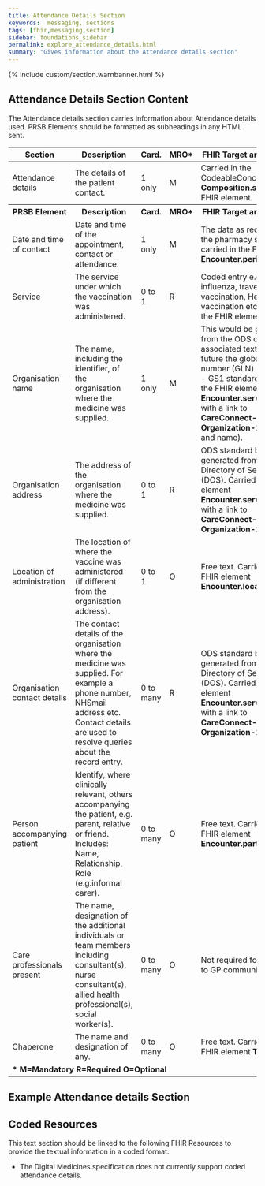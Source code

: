 ```yaml
---
title: Attendance Details Section
keywords:  messaging, sections
tags: [fhir,messaging,section]
sidebar: foundations_sidebar
permalink: explore_attendance_details.html
summary: "Gives information about the Attendance details section"
---
```


{% include custom/section.warnbanner.html %}

## Attendance Details Section Content ##
The Attendance details section carries information about Attendance details used. PRSB Elements should be formatted as subheadings in any HTML sent.


<table style="width:100%;max-width: 100%;">
	<thead>
		<tr>
			<th width="15%">Section</th>
			<th width="35%">Description</th>
			<th width="5%">Card.</th>
			<th width="5%">MRO*</th>
			<th width="40%">FHIR Target and Guidance</th>
		</tr>
	</thead>
 	<tbody>
 		<tr>
   			<td>Attendance details</td>
  			<td>The details of the patient contact.</td>
   			<td>1 only</td>
   			<td>M</td>
			<td>Carried in the CodeableConcept of <b>Composition.section.code</b> FHIR element.</td>
  		</tr>
		<tr>
			<th>PRSB Element</th>
			<th>Description</th>
			<th>Card.</th>
			<th>MRO*</th>
			<th>FHIR Target and Guidance</th>		
		</tr>
  		<tr>
   			<td>Date and time of contact</td>
   			<td>Date and time of the appointment, contact or attendance.</td>
   			<td>1 only</td>
   			<td>M</td>
   			<td>The date as recorded by the pharmacy system and carried in the FHIR element <b>Encounter.period.start</b>.</td>
  		</tr>
  		<tr>
   			<td>Service</td>
   			<td>The service under which the vaccination was administered.</td>
   			<td>0 to 1</td>
   			<td>R</td>
   			<td>Coded entry e.g. seasonal influenza, travel vaccination, Hepatitis B vaccination etc. carried in the FHIR element <b>TBC</b>.</td>
  		</tr>
		<tr>
   			<td>Organisation name</td>
   			<td>The name, including the identifier, of the organisation where the medicine was supplied.</td>
   			<td>1 only</td>
   			<td>M</td>
   			<td>This would be generated from the ODS code and associated text. In the future the global location number (GLN) may be used - GS1 standard. Carried in the FHIR element <b>Encounter.serviceProvider</b> with a link to <b>CareConnect-Organization-1</b> (identifier and name).</td>
  		</tr>
		<tr>
   			<td>Organisation address</td>
   			<td>The address of the organisation where the medicine was supplied.</td>
   			<td>0 to 1</td>
   			<td>R</td>
   			<td>ODS standard but may be generated from the Directory of Services (DOS). Carried in the FHIR element <b>Encounter.serviceProvider</b> with a link to <b>CareConnect-Organization-1</b> (address).</td>
  		</tr>
		<tr>
   			<td>Location of administration</td>
   			<td>The location of where the vaccine was administered (if different from the organisation address).</td>
   			<td>0 to 1</td>
   			<td>O</td>
   			<td>Free text. Carried in the FHIR element <b>Encounter.location</b>.</td>
  		</tr>
		<tr>
   			<td>Organisation contact details</td>
   			<td>The contact details of the organisation where the medicine was supplied. For example a phone number, NHSmail address etc. Contact details are used to resolve queries about the record entry.</td>
   			<td>0 to many</td>
   			<td>R</td>
   			<td>ODS standard but may be generated from the Directory of Services (DOS). Carried in the FHIR element <b>Encounter.serviceProvider</b> with a link to <b>CareConnect-Organization-1</b> (telecom).</td>
  		</tr>
		<tr>
   			<td>Person accompanying patient</td>
   			<td>Identify, where clinically relevant, others accompanying the patient, e.g. parent, relative or friend. Includes: Name, Relationship, Role (e.g.informal carer).</td>
   			<td>0 to many</td>
   			<td>O</td>
   			<td>Free text. Carried in the FHIR element <b>Encounter.participant</b>.</td>
  		</tr>
		<tr>
   			<td>Care professionals present</td>
   			<td>The name, designation of the additional individuals or team members including consultant(s), nurse consultant(s), allied health professional(s), social worker(s).</td>
   			<td>0 to many</td>
   			<td>O</td>
   			<td>Not required for Pharmacy to GP communication.</td>
  		</tr>
		<tr>
   			<td>Chaperone</td>
   			<td>The name and designation of any.</td>
   			<td>0 to many</td>
   			<td>O</td>
   			<td>Free text. Carried in the FHIR element <b>TBC</b>.</td>
  		</tr>
		<tr>
		<td colspan="5"><b>* M=Mandatory R=Required O=Optional</b></td>
		</tr>
 	</tbody>
</table>


## Example Attendance details Section ##

<script src="https://gist.github.com/IOPS-DEV/6f8df85f74e8039a4c76085b531bfea1.js"></script>

## Coded Resources ##

This text section should be linked to the following FHIR Resources to provide the textual information in a coded format.

- The Digital Medicines specification does not currently support coded attendance details.






